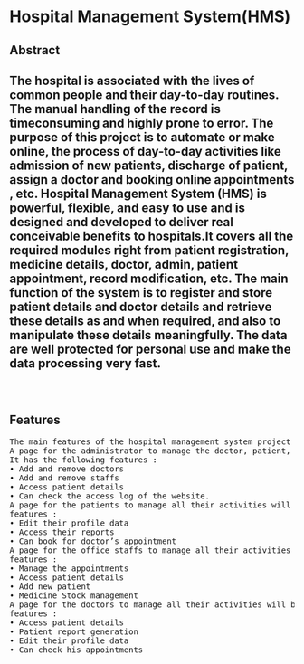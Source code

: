 # Hospital Management System(HMS)
<h2>Abstract<h2>
<p>The hospital is associated with the lives of common people and their
day-to-day routines. The manual handling of the record is timeconsuming
and highly prone to error. The purpose of this project is to
automate or make online, the process of day-to-day activities like admission
of new patients, discharge of patient, assign a doctor and booking
online appointments , etc. Hospital Management System (HMS)
is powerful, flexible, and easy to use and is designed and developed to
deliver real conceivable benefits to hospitals.It covers all the required
modules right from patient registration, medicine details, doctor, admin,
patient appointment, record modification, etc. The main function
of the system is to register and store patient details and doctor details
and retrieve these details as and when required, and also to manipulate
these details meaningfully. The data are well protected for personal use
and make the data processing very fast.</p>
<br>
<h2>Features</h2>
<p><pre>
The main features of the hospital management system project are specified below:
A page for the administrator to manage the doctor, patient, and staff data will be given.
It has the following features :
• Add and remove doctors
• Add and remove staffs
• Access patient details
• Can check the access log of the website.
A page for the patients to manage all their activities will be given. It has the following
features :
• Edit their profile data
• Access their reports
• Can book for doctor’s appointment
A page for the office staffs to manage all their activities will be given. It has the following
features :
• Manage the appointments
• Access patient details
• Add new patient
• Medicine Stock management
A page for the doctors to manage all their activities will be given. It has the following
features :
• Access patient details
• Patient report generation
• Edit their profile data
• Can check his appointments
</pre></p>

